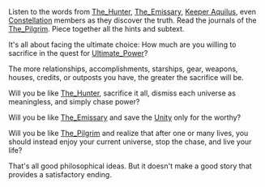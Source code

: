 Listen to the words from [The_Hunter](Main%20Quest/The_Hunter.md), [The_Emissary](Main%20Quest/The_Emissary.md), [Keeper Aquilus](Keeper%20Aquilus), even [Constellation](Main%20Quest/Constellation.md) members as they discover the truth. Read the journals of the [The_Pilgrim](Main%20Quest/The_Pilgrim.md). Piece together all the hints and subtext. 

It's all about facing the ultimate choice: How much are you willing to sacrifice in the quest for [Ultimate_Power](Main%20Quest/Ultimate_Power.md)?

The more relationships, accomplishments, starships, gear, weapons, houses, credits, or outposts you have, the greater the sacrifice will be.

Will you be like [The_Hunter](Main%20Quest/The_Hunter.md), sacrifice it all, dismiss each universe as meaningless, and simply chase power?

Will you be like [The_Emissary](Main%20Quest/The_Emissary.md) and save the [Unity](Main%20Quest/Unity.md) only for the worthy?

Will you be like [The_Pilgrim](Main%20Quest/The_Pilgrim.md) and realize that after one or many lives, you should instead enjoy your current universe, stop the chase, and live your life?

That's all good philosophical ideas. But it doesn't make a good story that provides a satisfactory ending.